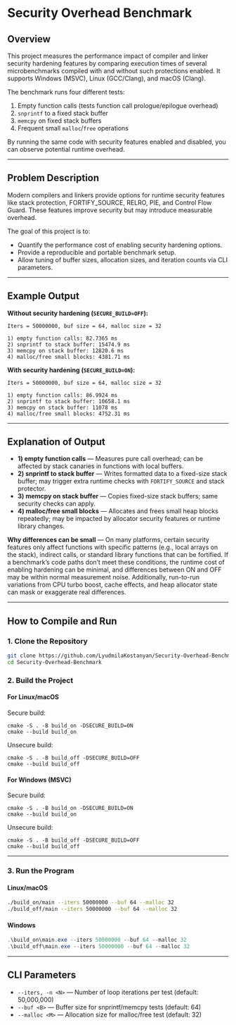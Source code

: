 # Security Overhead Benchmark

## Overview

This project measures the performance impact of compiler and linker security hardening features by comparing execution times of several microbenchmarks compiled with and without such protections enabled. It supports Windows (MSVC), Linux (GCC/Clang), and macOS (Clang).

The benchmark runs four different tests:

1. Empty function calls (tests function call prologue/epilogue overhead)
2. `snprintf` to a fixed stack buffer
3. `memcpy` on fixed stack buffers
4. Frequent small `malloc`/`free` operations

By running the same code with security features enabled and disabled, you can observe potential runtime overhead.

---

## Problem Description

Modern compilers and linkers provide options for runtime security features like stack protection, FORTIFY\_SOURCE, RELRO, PIE, and Control Flow Guard. These features improve security but may introduce measurable overhead.

The goal of this project is to:

* Quantify the performance cost of enabling security hardening options.
* Provide a reproducible and portable benchmark setup.
* Allow tuning of buffer sizes, allocation sizes, and iteration counts via CLI parameters.

---

## Example Output

**Without security hardening (`SECURE_BUILD=OFF`):**

```
Iters = 50000000, buf size = 64, malloc size = 32

1) empty function calls: 82.7365 ms
2) snprintf to stack buffer: 15474.9 ms
3) memcpy on stack buffer: 12820.6 ms
4) malloc/free small blocks: 4381.71 ms
```

**With security hardening (`SECURE_BUILD=ON`):**

```
Iters = 50000000, buf size = 64, malloc size = 32

1) empty function calls: 86.9924 ms
2) snprintf to stack buffer: 10658.1 ms
3) memcpy on stack buffer: 11078 ms
4) malloc/free small blocks: 4752.31 ms
```

---

## Explanation of Output

* **1) empty function calls** — Measures pure call overhead; can be affected by stack canaries in functions with local buffers.
* **2) snprintf to stack buffer** — Writes formatted data to a fixed-size stack buffer; may trigger extra runtime checks with `FORTIFY_SOURCE` and stack protector.
* **3) memcpy on stack buffer** — Copies fixed-size stack buffers; same security checks can apply.
* **4) malloc/free small blocks** — Allocates and frees small heap blocks repeatedly; may be impacted by allocator security features or runtime library changes.

**Why differences can be small** — On many platforms, certain security features only affect functions with specific patterns (e.g., local arrays on the stack), indirect calls, or standard library functions that can be fortified. If a benchmark’s code paths don’t meet these conditions, the runtime cost of enabling hardening can be minimal, and differences between ON and OFF may be within normal measurement noise. Additionally, run-to-run variations from CPU turbo boost, cache effects, and heap allocator state can mask or exaggerate real differences.

---

## How to Compile and Run

### 1. Clone the Repository

```bash
git clone https://github.com/LyudmilaKostanyan/Security-Overhead-Benchmark.git
cd Security-Overhead-Benchmark
```

### 2. Build the Project

#### For Linux/macOS

Secure build:

```
cmake -S . -B build_on -DSECURE_BUILD=ON
cmake --build build_on
```

Unsecure build:

```
cmake -S . -B build_off -DSECURE_BUILD=OFF
cmake --build build_off
```

#### For Windows (MSVC)

Secure build:

```
cmake -S . -B build_on -DSECURE_BUILD=ON
cmake --build build_on
```

Unsecure build:

```
cmake -S . -B build_off -DSECURE_BUILD=OFF
cmake --build build_off
```

---

### 3. Run the Program

#### Linux/macOS

```bash
./build_on/main --iters 50000000 --buf 64 --malloc 32
./build_off/main --iters 50000000 --buf 64 --malloc 32
```

#### Windows

```powershell
.\build_on\main.exe --iters 50000000 --buf 64 --malloc 32
.\build_off\main.exe --iters 50000000 --buf 64 --malloc 32
```

---

## CLI Parameters

* `--iters, -n <N>` — Number of loop iterations per test (default: 50,000,000)
* `--buf <B>` — Buffer size for snprintf/memcpy tests (default: 64)
* `--malloc <M>` — Allocation size for malloc/free test (default: 32)
